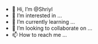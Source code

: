 - 👋 Hi, I’m @Shriyl
- 👀 I’m interested in ...
- 🌱 I’m currently learning ...
- 💞️ I’m looking to collaborate on ...
- 📫 How to reach me ...

<!---
Shriyl/Shriyl is a ✨ special ✨ repository because its `README.md` (this file) appears on your GitHub profile.
You can click the Preview link to take a look at your changes.
--->
